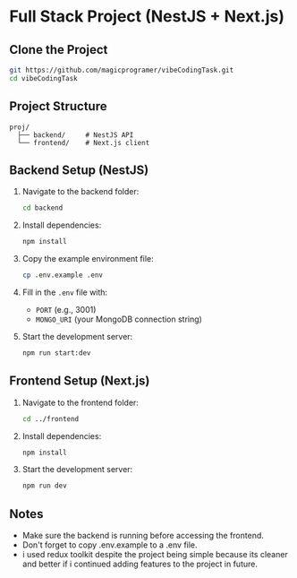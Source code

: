 
# Full Stack Project (NestJS + Next.js)

## Clone the Project

```bash
git https://github.com/magicprogramer/vibeCodingTask.git
cd vibeCodingTask
```

## Project Structure

```
proj/
  ├── backend/     # NestJS API
  └── frontend/    # Next.js client
```

## Backend Setup (NestJS)

1. Navigate to the backend folder:
   ```bash
   cd backend
   ```

2. Install dependencies:
   ```bash
   npm install
   ```

3. Copy the example environment file:
   ```bash
   cp .env.example .env
   ```

4. Fill in the `.env` file with:
   - `PORT` (e.g., 3001)
   - `MONGO_URI` (your MongoDB connection string)

5. Start the development server:
   ```bash
   npm run start:dev
   ```

## Frontend Setup (Next.js)

1. Navigate to the frontend folder:
   ```bash
   cd ../frontend
   ```

2. Install dependencies:
   ```bash
   npm install
   ```

3. Start the development server:
   ```bash
   npm run dev
   ```

## Notes
- Make sure the backend is running before accessing the frontend.
- Don't forget to copy .env.example to a .env file.
- i used redux toolkit despite the project being simple because its cleaner and better if i continued adding features to the project in future.
